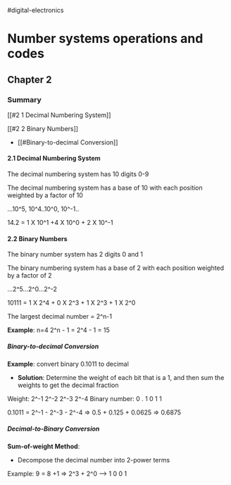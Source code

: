 #digital-electronics
# Number systems operations and codes
## Chapter 2

### Summary

[[#2 1 Decimal Numbering System]]

[[#2 2 Binary Numbers]]
- [[#Binary-to-decimal Conversion]]

#### 2.1 Decimal Numbering System

The decimal numbering system has 10 digits 0-9

The decimal numbering system has a base of 10 with each position weighted by a factor of 10

...10^5, 10^4..10^0, 10^-1..

14.2 = 1 X 10^1 +4 X 10^0 + 2 X 10^-1

#### 2.2 Binary Numbers

The binary number system has 2 digits 0 and 1

The binary numbering system has a base of 2 with each position weighted by a factor of 2

...2^5...2^0...2^-2

10111 = 1 X 2^4 + 0 X 2^3 + 1 X 2^3 + 1 X 2^0

The largest decimal number = 2^n-1

**Example**: n=4
2^n - 1 = 2^4 - 1 = 15

##### Binary-to-decimal Conversion

**Example**: convert binary 0.1011 to decimal
- **Solution**: Determine the weight of each bit that is a 1, and then sum the weights to get the decimal fraction

Weight: 2^-1 2^-2 2^-3 2^-4
Binary number: 0 . 1 0 1 1

0.1011 = 2^-1 - 2^-3 - 2^-4 => 0.5 + 0.125 + 0.0625 => 0.6875

##### Decimal-to-Binary Conversion

**Sum-of-weight Method**:
- Decompose the decimal number into 2-power terms

Example: 9 = 8 +1 => 2^3 + 2^0 --> 1 0 0 1